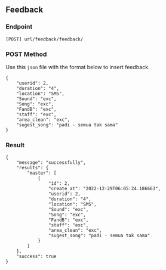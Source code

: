 ## Feedback 
### Endpoint
````
[POST] url/feedback/feedback/ 
````

### POST Method
Use this ``json`` file with the format below to insert feedback.
````
{
    "userid": 2,
    "duration": "4",
    "location": "SMS",
    "Sound": "exc",
    "Song": "exc",
    "FandB": "exc",
    "staff": "exc",
    "area_clean": "exc",
    "sugest_song": "padi - semua tak sama"
}
````
### Result 
````
{
    "message": "successfully",
    "results": {
        "master": [
            {
                "id": 2,
                "create_at": "2022-12-29T06:05:24.186663",
                "userid": 2,
                "duration": "4",
                "location": "SMS",
                "Sound": "exc",
                "Song": "exc",
                "FandB": "exc",
                "staff": "exc",
                "area_clean": "exc",
                "sugest_song": "padi - semua tak sama"
            }
        ]
    },
    "success": true
}
````